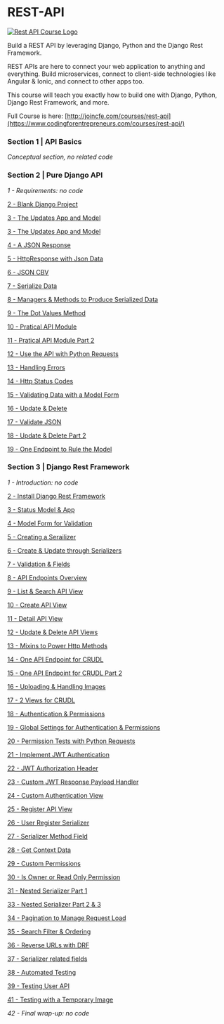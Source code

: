 # REST-API

[![Rest API Course Logo](https://cfe2-static.s3-us-west-2.amazonaws.com/media/courses/rest-api/images/rest_api_bg.jpg)
](https://www.codingforentrepreneurs.com/courses/rest-api/)

Build a REST API by leveraging Django, Python and the Django Rest Framework.

REST APIs are here to connect your web application to anything and everything. Build microservices, connect to client-side technologies like Angular & Ionic, and connect to other apps too.

This course will teach you exactly how to build one with Django, Python, Django Rest Framework, and more.


Full Course is here: [http://joincfe.com/courses/rest-api](https://www.codingforentrepreneurs.com/courses/rest-api/)


### Section 1 | API Basics

*Conceptual section, no related code*

### Section 2 | Pure Django API

*1 - Requirements: no code*

[2 - Blank Django Project](../../tree/0915770ace196ac7a4fdb99c15667f95815cb3ef/)

[3 - The Updates App and Model](../../tree/d1105af846e72574e9b46d682aca46018720331b/)

[3 - The Updates App and Model](../../tree/5690c16f98a75cff73899b1a7f488ac0b023b236/)

[4 - A JSON Response](../../tree/76d5107713b892059f0ed025a74c6d4f834d672f/)

[5 - HttpResponse with Json Data](../../tree/0738b998b5c30d9486368248d95d6328d0569288/)

[6 - JSON CBV](../../tree/b7d116e244baa3ecb78045cb24a6cc88ae58d03b/)

[7 - Serialize Data](../../tree/5083b7665b5e5166cd37177bbaef8db41a1a4096/)

[8 - Managers & Methods to Produce Serialized Data](../../tree/bdf02df3d5b6db837afec1ca79492e28d0728579/)

[9 - The Dot Values Method](../../tree/5f6c871500e3d9b1899b81768cd7cbcad6cd40a4/)

[10 - Pratical API Module](../../tree/be7ee2837b679680db3a485de3abec1fe57aa262/)

[11 - Pratical API Module Part 2](../../tree/a3a274b67d4e3c75d66e24fa55a6cce8812cd55e/)

[12 - Use the API with Python Requests](../../tree/8115d9656d4065ed4d3712816af8d69314ee1abf/)

[13 - Handling Errors](../../tree/c32d424d97de561047ca5879f13d62c00cfd93f5/)

[14 - Http Status Codes](../../tree/1625a0ca26880fda1719b9a7e710d42bb336d4d9/)

[15 - Validating Data with a Model Form](../../tree/efa0cdb6ec6fae5760f32989bb5fc5bb760bed36/)

[16 - Update & Delete](../../tree/fa2d26a60eaa5f82f0aa777cbbec9bb4ab051dee/)

[17 - Validate JSON](../../tree/f51bf5a28a1a8494fad02656037c60535288e105/)

[18 - Update & Delete Part 2](../../tree/bd6aa2191c34b02c20589a694115bf50efc08a50/)

[19 - One Endpoint to Rule the Model](../../tree/050f84d6e923d3a3f92ee9c862911d5fd96a6298/)


### Section 3 | Django Rest Framework

*1 - Introduction: no code*

[2 - Install Django Rest Framework](../../tree/883e6ea2a26182641f5fe0e67594c82c1e104267/)

[3 - Status Model & App](../../tree/593dd428a239ceac137b8701e47d2d3e76903c3f/)

[4 - Model Form for Validation](../../tree/17e879c79d257650ff5e8909d980162b66c1cc6f/)

[5 - Creating a Serailizer](../../tree/56372a0829756b26b401cdf326793f0c2baa44ac/)

[6 - Create & Update through Serializers](../../tree/dfa1cdbdb385071e6959b1095a124858f2aaa8ab/)

[7 - Validation & Fields](../../tree/de6b35b897781c38d9e0a0f595a240204209cd6a/)

[8 - API Endpoints Overview](../../tree/8dc4cd7de9a69edd5b98dedd1a4bebdb14cc1277/)

[9 - List & Search API View](../../tree/2624a7711fcb39ecfaa5e2b9f873eb9d486f23da/)

[10 - Create API View](../../tree/a1eff1e075ee63ffe9541d6b0893bf11ef89fdd8/)

[11 - Detail API View](../../tree/896549e9ff9ca1ad6fef4c7988039e0ed4448fc2/)

[12 - Update & Delete API Views](../../tree/6e15b6f23e5e58edf72317b0a685937de614d821/)

[13 - Mixins to Power Http Methods](../../tree/398451a3e2010dd3da2b6e3f0950a19c6c2d0038/)

[14 - One API Endpoint for CRUDL](../../tree/71e527bfe24e09f58aee81f08b5b2008c3f86514/)

[15 - One API Endpoint for CRUDL Part 2](../../tree/893d8dd11a5236cc795b8d4aaa3d8a4aa0c10a8e/)

[16 - Uploading & Handling Images](../../tree/c669e4ed13266920ed91a243d6918edb23a66a11/)

[17 - 2 Views for CRUDL](../../tree/61ac51f888057d320a9e54417f66af3c86943da4/)

[18 - Authentication & Permissions](../../tree/ea6930f4f640b0707f8d1bb65d113893a33b6b3b/)

[19 - Global Settings for Authentication & Permissions](../../tree/3edfe382f9040b4deed09186f062c4d663c974a4/)

[20 - Permission Tests with Python Requests](../../tree/7580145d643e6c50b1ad8ddf8920e93ad940484e/)

[21 - Implement JWT Authentication](../../tree/e1fc746760334c96db6094275c1c2d10d82c73de/)

[22 - JWT Authorization Header](../../tree/3b522f615e8291580a7ae5edb8180a0b561c9852/)

[23 - Custom JWT Response Payload Handler](../../tree/dff0fb139845f1cee903b40c17647c872301aa6f/)

[24 - Custom Authentication View](../../tree/a44f9d2860067c49912c49ed6b20fddd9c789177/)

[25 - Register API View](../../tree/cc5c992ec5a3877de0602ff6735cdd8e84009099/)

[26 - User Register Serializer](../../tree/e292439149e55f755978fd52151912931b09b1c9/)

[27 - Serializer Method Field](../../tree/37aace46c28c053dcf1f7e95ef8322e92d5b5c75/)

[28 - Get Context Data](../../tree/0c7baafe027d6604ab064a54ec6051bc0dea7cf5/)

[29 - Custom Permissions](../../tree/72beb48dd0e5f43d7d7b3b79571b4aecec4f1789/)

[30 - Is Owner or Read Only Permission](../../tree/fe8dd052b0613ac650e38528e2fcde1cf5c5f3f9/)

[31 - Nested Serializer Part 1](../../tree/d825f35a3f6f97b92ec2f0246837b4ef5518beff/)

[33 - Nested Serializer Part 2 & 3](../../tree/9b95f18885ed57dd6a74d845a79cbc9714726e23/)

[34 - Pagination to Manage Request Load](../../tree/72515a7179cdd224c9f366ab0da507accbcbe0cf/)

[35 - Search Filter & Ordering](../../tree/f0074a2c3fd06e03003b4ab4cf127f5daa15defd/)

[36 - Reverse URLs with DRF](../../tree/4fc019b12fd3c292fceb14595349f89a17d743eb/)

[37 - Serializer related fields](../../tree/7dc891873605372c3259703891bb4633fc06c097/)

[38 - Automated Testing](../../tree/9737e3490b3cf466b18fe83c79534287574d280d/)

[39 - Testing User API](../../tree/9869317010362f425c76fec2ff9a423d10d2e986/)

[41 - Testing with a Temporary Image](../../tree/c03d2775661413e85a9733e01fe34742ad6620c8/)

*42 - Final wrap-up: no code*
